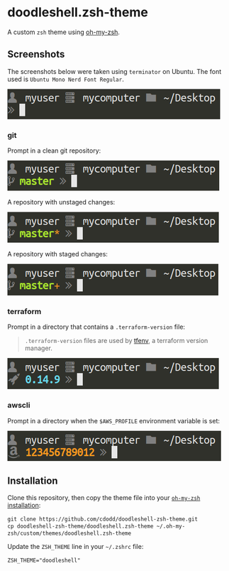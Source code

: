 # doodleshell.zsh-theme

A custom `zsh` theme using [oh-my-zsh](https://ohmyz.sh/).

## Screenshots

The screenshots below were taken using `terminator` on Ubuntu. The font used is
`Ubuntu Mono Nerd Font Regular`.

![](./screenshots/terminal-main.png "")

### git

Prompt in a clean git repository:

![](./screenshots/terminal-git.png "")

A repository with unstaged changes:

![](./screenshots/terminal-git-unstaged.png "")

A repository with staged changes:

![](./screenshots/terminal-git-staged.png "")

### terraform

Prompt in a directory that contains a `.terraform-version` file:

> `.terraform-version` files are used by [tfenv](https://github.com/tfutils/tfenv),
> a terraform version manager.

![](./screenshots/terminal-terraform.png "")

### awscli

Prompt in a directory when the `$AWS_PROFILE` environment variable is set:

![](./screenshots/terminal-aws.png "")

## Installation

Clone this repository, then copy the theme file into your [`oh-my-zsh`
installation](https://ohmyz.sh/#install):

```
git clone https://github.com/cdodd/doodleshell-zsh-theme.git
cp doodleshell-zsh-theme/doodleshell.zsh-theme ~/.oh-my-zsh/custom/themes/doodleshell.zsh-theme
```

Update the `ZSH_THEME` line in your `~/.zshrc` file:

```
ZSH_THEME="doodleshell"
```

